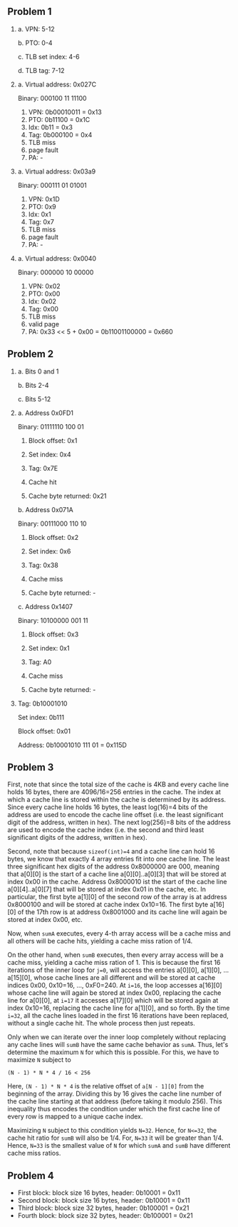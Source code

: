 ## Problem 1

1. a. VPN: 5-12

   b. PTO: 0-4
   
   c. TLB set index: 4-6
   
   d. TLB tag: 7-12
   
2. a. Virtual address: 0x027C

      Binary: 000100 11 11100

      1. VPN: 0b00010011 = 0x13
      2. PTO: 0b11100 = 0x1C
      3. Idx: 0b11 = 0x3
      4. Tag: 0b000100 = 0x4
      5. TLB miss
      6. page fault
      7. PA: -
   
2. a. Virtual address: 0x03a9

      Binary: 000111 01 01001

      1. VPN: 0x1D
      2. PTO: 0x9
      3. Idx: 0x1
      4. Tag: 0x7
      5. TLB miss
      6. page fault
      7. PA: -

2. a. Virtual address: 0x0040

      Binary: 000000 10 00000

      1. VPN: 0x02
      2. PTO: 0x00
      3. Idx: 0x02
      4. Tag: 0x00
      5. TLB miss
      6. valid page
      7. PA: 0x33 << 5 + 0x00 = 0b11001100000 = 0x660

## Problem 2

1. a. Bits 0 and 1
   
   b. Bits 2-4
   
   c. Bits 5-12

1. a. Address 0x0FD1

   Binary: 01111110 100 01

   1. Block offset: 0x1
   
   2. Set index: 0x4
   
   3. Tag: 0x7E

   4. Cache hit
   
   5. Cache byte returned: 0x21

   
   b. Address 0x071A
   
   Binary: 00111000 110 10
   
   1. Block offset: 0x2
   
   2. Set index: 0x6
   
   3. Tag: 0x38

   4. Cache miss
   
   5. Cache byte returned: -

   c. Address 0x1407
   
   Binary: 10100000 001 11

   1. Block offset: 0x3
   
   2. Set index: 0x1
   
   3. Tag: A0
   
   4. Cache miss
   
   5. Cache byte returned: -

3. Tag: 0b10001010

   Set index: 0b111
   
   Block offset: 0x01
   
   Address: 0b10001010 111 01 = 0x115D

## Problem 3

First, note that since the total size of the cache is 4KB and every
cache line holds 16 bytes, there are 4096/16=256 entries in the cache.
The index at which a cache line is stored within the cache is
determined by its address. Since every cache line holds 16 bytes, the
least log(16)=4 bits of the address are used to encode the cache line
offset (i.e. the least significant digit of the address, written in
hex). The next log(256)=8 bits of the address are used to encode the
cache index (i.e. the second and third least significant digits of the
address, written in hex).

Second, note that because `sizeof(int)=4` and a cache line can hold 16
bytes, we know that exactly 4 array entries fit into one cache
line. The least three significant hex digits of the address 0x8000000
are 000, meaning that a[0][0] is the start of a cache line
a[0][0]..a[0][3] that will be stored at index 0x00 in the
cache. Address 0x8000010 ist the start of the cache line
a[0][4]..a[0][7] that will be stored at index 0x01 in the cache,
etc. In particular, the first byte a[1][0] of the second row of the
array is at address 0x8000100 and will be stored at cache index
0x10=16. The first byte a[16][0] of the 17th row is at address
0x8001000 and its cache line will again be stored at index 0x00, etc.

Now, when `sumA` executes, every 4-th array access will be a cache
miss and all others will be cache hits, yielding a cache miss ration
of 1/4.

On the other hand, when `sumB` executes, then every array access will
be a cache miss, yielding a cache miss ration of 1. This is because
the first 16 iterations of the inner loop for `j=0`, will access the
entries a[0][0], a[1][0], ... a[15][0], whose cache lines are all
different and will be stored at cache indices 0x00, 0x10=16, ..., 0xF0=240. At
`i=16`, the loop accesses a[16][0] whose cache line will again be
stored at index 0x00, replacing the cache line for a[0][0], at `i=17` it
accesses a[17][0] which will be stored again at index 0x10=16, replacing
the cache line for a[1][0], and so forth. By the time `i=32`, all the
cache lines loaded in the first 16 iterations have been replaced,
without a single cache hit. The whole process then just repeats.

Only when we can iterate over the inner loop completely without
replacing any cache lines will `sumB` have the same cache behavior as
`sumA`. Thus, let's determine the maximum `N` for which this is
possible. For this, we have to maximize `N` subject to

`(N - 1) * N * 4 / 16 < 256`

Here, `(N - 1) * N * 4` is the relative offset of `a[N - 1][0]` from
the beginning of the array. Dividing this by 16 gives the cache line
number of the cache line starting at that address (before taking it
modulo 256). This inequality thus encodes the condition under which
the first cache line of every row is mapped to a unique cache index.

Maximizing `N` subject to this condition yields `N=32`. Hence, for
`N<=32`, the cache hit ratio for `sumB` will also be 1/4. For, `N=33`
it will be greater than 1/4. Hence, `N=33` is the smallest value of
`N` for which `sumA` and `sumB` have different cache miss ratios.

## Problem 4

* First block: block size 16 bytes, header: 0b10001 = 0x11
* Second block: block size 16 bytes, header: 0b10001 = 0x11
* Third block: block size 32 bytes, header: 0b100001 = 0x21
* Fourth block: block size 32 bytes, header: 0b100001 = 0x21

